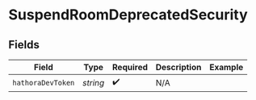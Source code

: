 # SuspendRoomDeprecatedSecurity


## Fields

| Field              | Type               | Required           | Description        | Example            |
| ------------------ | ------------------ | ------------------ | ------------------ | ------------------ |
| `hathoraDevToken`  | *string*           | :heavy_check_mark: | N/A                |                    |